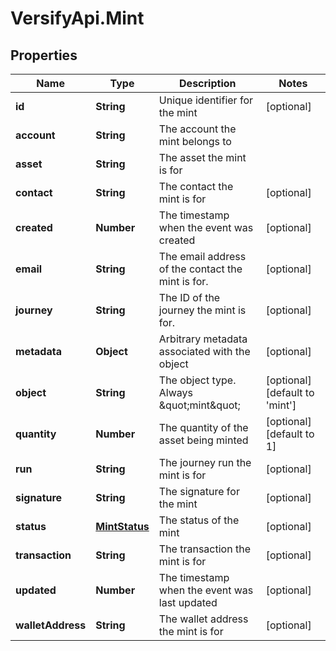 # VersifyApi.Mint

## Properties

Name | Type | Description | Notes
------------ | ------------- | ------------- | -------------
**id** | **String** | Unique identifier for the mint | [optional] 
**account** | **String** | The account the mint belongs to | 
**asset** | **String** | The asset the mint is for | 
**contact** | **String** | The contact the mint is for | [optional] 
**created** | **Number** | The timestamp when the event was created | [optional] 
**email** | **String** | The email address of the contact the mint is for. | [optional] 
**journey** | **String** | The ID of the journey the mint is for. | [optional] 
**metadata** | **Object** | Arbitrary metadata associated with the object | [optional] 
**object** | **String** | The object type. Always \&quot;mint\&quot; | [optional] [default to &#39;mint&#39;]
**quantity** | **Number** | The quantity of the asset being minted | [optional] [default to 1]
**run** | **String** | The journey run the mint is for | [optional] 
**signature** | **String** | The signature for the mint | [optional] 
**status** | [**MintStatus**](MintStatus.md) | The status of the mint | [optional] 
**transaction** | **String** | The transaction the mint is for | [optional] 
**updated** | **Number** | The timestamp when the event was last updated | [optional] 
**walletAddress** | **String** | The wallet address the mint is for | [optional] 


